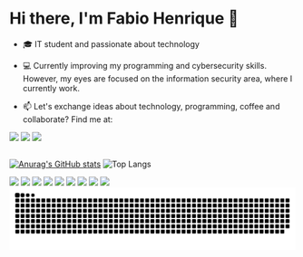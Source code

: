 # Hi there, I'm Fabio Henrique 👋


- 🎓 IT student and passionate about technology

- 💻 Currently improving my programming and cybersecurity skills. However, my eyes are focused on the information security area, where I currently work.

- 📫 Let's exchange ideas about technology, programming, coffee and collaborate? Find me at:


<div>
  <a href="https://www.linkedin.com/in/fabio-henrique-s-87a11619a/?originalSubdomain=br" target= "_blank"><img src="https://img.shields.io/badge/LinkedIn-0077B5?style=for-the-badge&logo=linkedin&logoColor=white" target= "_blank"></a>
  <a href="https://www.instagram.com/henrique_fhsilva/?igsh=bDU1bzVkMjV0MzBn" target="_blank"><img src="https://img.shields.io/badge/Instagram-E4405F?style=for-the-badge&logo=instagram&logoColor=white" target="_blank"></a>
  <a href="mailto: fabiosilva5210@gmail.com" target="_blank"><img src="https://img.shields.io/badge/Gmail-D14836?style=for-the-badge&logo=gmail&logoColor=white" target="_blank"></a>
</div>

##

[![Anurag's GitHub stats](https://github-readme-stats.vercel.app/api?username=FH-Silva&show_icons=true&theme=tokyonight)]([https://github.com/anuraghazra/github-readme-stats](https://github.com/FH-Silva))
![Top Langs](https://github-readme-stats.vercel.app/api/top-langs/?username=FH-Silva&layout=compact&theme=tokyonight)

<div>
  <img src="https://cdn.jsdelivr.net/gh/devicons/devicon@latest/icons/java/java-original-wordmark.svg" width="60"/>
  <img src="https://cdn.jsdelivr.net/gh/devicons/devicon@latest/icons/csharp/csharp-original.svg" width="60"/>
  <img src="https://cdn.jsdelivr.net/gh/devicons/devicon@latest/icons/javascript/javascript-original.svg" width="60"/>
  <img src="https://cdn.jsdelivr.net/gh/devicons/devicon@latest/icons/mysql/mysql-original-wordmark.svg" width="80" />
  <img src="https://cdn.jsdelivr.net/gh/devicons/devicon@latest/icons/html5/html5-original.svg" width="60"/>
  <img src="https://cdn.jsdelivr.net/gh/devicons/devicon@latest/icons/css3/css3-original.svg" width="60"/>
  <img src="https://cdn.jsdelivr.net/gh/devicons/devicon@latest/icons/bootstrap/bootstrap-original.svg" width="60"/>
  <img src="https://cdn.jsdelivr.net/gh/devicons/devicon@latest/icons/react/react-original.svg" width="60"/>  
  <img src="https://cdn.jsdelivr.net/gh/devicons/devicon@latest/icons/git/git-original.svg" width="60"/>
</div>

<picture>
  <source
    media="(prefers-color-scheme: dark)"
    srcset="https://raw.githubusercontent.com/platane/snk/output/github-contribution-grid-snake-dark.svg"
  />
  <source
    media="(prefers-color-scheme: light)"
    srcset="https://raw.githubusercontent.com/platane/snk/output/github-contribution-grid-snake.svg"
  />
  <img
    alt="github contribution grid snake animation"
    src="https://raw.githubusercontent.com/platane/snk/output/github-contribution-grid-snake.svg"
  />
</picture>
